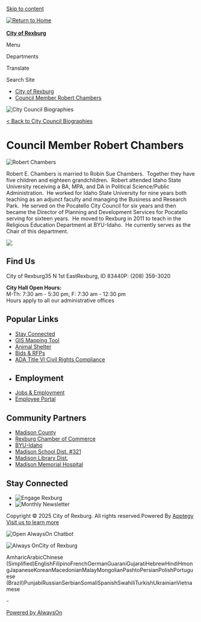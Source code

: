[Skip to content](https://www.rexburg.org/o/cor/page/council-member-robert-chambers/)

[![Return to Home](https://cmsv2-assets.apptegy.net/uploads/21649/logo/24463/CoR-Simp-Logo.png)  
\
**City of Rexburg**](https://www.rexburg.org)

Menu

Departments

Translate

Search Site

- [City of Rexburg](https://www.rexburg.org)
- [Council Member Robert Chambers](https://www.rexburg.org/page/council-member-robert-chambers)

![City Council Biographies](https://cmsv2-assets.apptegy.net/uploads/21649/file/3031707/ccb493bc-945b-4a17-ae1f-1b6f7f7f2a95.png)

[&lt; Back to City Council Biographies](https://www.rexburg.org/o/cor/page/city-council-biographies)

# Council Member Robert Chambers

![Robert Chambers](https://cmsv2-assets.apptegy.net/uploads/21649/file/3031692/5955c94b-9a97-4874-9979-cd63e863f268.jpeg)

Robert E. Chambers is married to Robin Sue Chambers.  Together they have five children and eighteen grandchildren.  Robert attended Idaho State University receiving a BA, MPA, and DA in Political Science/Public Administration.  He worked for Idaho State University for nine years both teaching as an adjunct faculty and managing the Business and Research Park.  He served on the Pocatello City Council for six years and then became the Director of Planning and Development Services for Pocatello serving for sixteen years.  He moved to Rexburg in 2011 to teach in the Religious Education Department at BYU-Idaho.  He currently serves as the Chair of this department.

![](https://cmsv2-assets.apptegy.net/uploads/21649/file/2875754/5b3b8a4b-7647-45c8-8957-69cb6fe0ac6a.png)

## Find Us

City of Rexburg35 N 1st EastRexburg, ID 83440P: (208) 359-3020

**City Hall Open Hours:**  
M-Th: 7:30 am - 5:30 pm, F: 7:30 am - 12:30 pm  
Hours apply to all our administrative offices

## Popular Links

- [Stay Connected](https://www.rexburg.org/o/cor/page/stay-informed)
- [GIS Mapping Tool](https://madison.rexburg.org)
- [Animal Shelter](https://www.rexburg.org/o/police/page/animal-shelter)
- [Bids &amp; RFPs](https://www.rexburg.org/o/cor/page/rfps)
- [ADA Title VI Civil Rights Compliance](https://www.rexburg.org/o/cor/page/civil-rights)
- ## Employment
- [Jobs &amp; Employment](https://cityofrexburgid.tylerportico.com/tess/citizen/jobs)
- [Employee Portal](https://www.rexburg.org/page/employee-portal)

## Community Partners

- [Madison County](https://co.madison.id.us)
- [Rexburg Chamber of Commerce](https://rexburgchamber.org)
- [BYU-Idaho](https://www.byui.edu)
- [Madison School Dist. #321](https://www.msd321.com)
- [Madison Library Dist.](https://www.madisonlib.org)
- [Madison Memorial Hospital](https://madisonhealth.org/locations/madison-memorial-hospital)

## Stay Connected

- ![Engage Rexburg](https://5il.co/2iq7t)
- ![Monthly Newsletter](https://5il.co/2iq7s)

Copyright © 2025 City of Rexburg. All rights reserved.Powered By [Apptegy Visit us to learn more](https://www.apptegy.com)

![Open AlwaysOn Chatbot](https://cdn.alwayson.ai/public-storage/images/47bdf524-1fa0-4f9f-97a8-1563b7fafdcf/94ac94fd-e5e6-41c9-9375-c61969f82138-icon.png)

![Always On](https://cdn.alwayson.ai/public-storage/images/47bdf524-1fa0-4f9f-97a8-1563b7fafdcf/9ac1629e-acbe-4d21-8ce8-cbb883d807b8-logo.png)City of Rexburg

AmharicArabicChinese (Simplified)EnglishFilipinoFrenchGermanGuaraniGujaratiHebrewHindiHmongJapaneseKoreanMacedonianMalayMongolianPashtoPersianPolishPortuguese (Brazil)PunjabiRussianSerbianSomaliSpanishSwahiliTurkishUkrainianVietnamese

\-

[Powered by AlwaysOn](https://alwayson.ai)